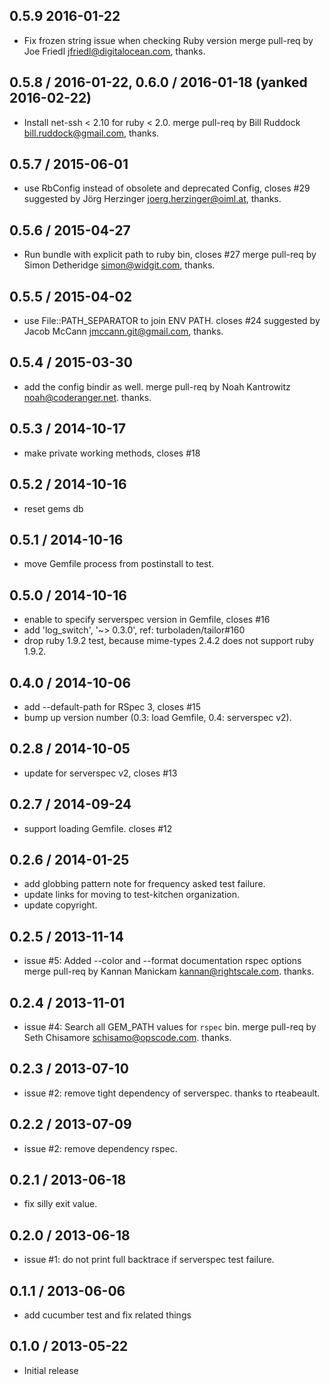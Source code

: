 ## 0.5.9 2016-01-22

* Fix frozen string issue when checking Ruby version
  merge pull-req by Joe Friedl <jfriedl@digitalocean.com>, thanks.

## 0.5.8 / 2016-01-22, 0.6.0 / 2016-01-18 (yanked 2016-02-22)

* Install net-ssh < 2.10 for ruby < 2.0.
  merge pull-req by Bill Ruddock <bill.ruddock@gmail.com>, thanks.

## 0.5.7 / 2015-06-01

* use RbConfig instead of obsolete and deprecated Config, closes #29
  suggested by Jörg Herzinger <joerg.herzinger@oiml.at>, thanks.

## 0.5.6 / 2015-04-27

* Run bundle with explicit path to ruby bin, closes #27
  merge pull-req by Simon Detheridge <simon@widgit.com>, thanks.

## 0.5.5 / 2015-04-02

* use File::PATH_SEPARATOR to join ENV PATH. closes #24
  suggested by Jacob McCann <jmccann.git@gmail.com>, thanks.

## 0.5.4 / 2015-03-30

* add the config bindir as well.
  merge pull-req by Noah Kantrowitz <noah@coderanger.net>. thanks.

## 0.5.3 / 2014-10-17

* make private working methods, closes #18

## 0.5.2 / 2014-10-16

* reset gems db

## 0.5.1 / 2014-10-16

* move Gemfile process from postinstall to test.

## 0.5.0 / 2014-10-16

* enable to specify serverspec version in Gemfile, closes #16
* add 'log_switch', '~> 0.3.0', ref: turboladen/tailor#160
* drop ruby 1.9.2 test, because mime-types 2.4.2 does not support ruby 1.9.2.

## 0.4.0 / 2014-10-06

* add --default-path for RSpec 3, closes #15
* bump up version number (0.3: load Gemfile, 0.4: serverspec v2).

## 0.2.8 / 2014-10-05

* update for serverspec v2, closes #13

## 0.2.7 / 2014-09-24

* support loading Gemfile. closes #12

## 0.2.6 / 2014-01-25

* add globbing pattern note for frequency asked test failure.
* update links for moving to test-kitchen organization.
* update copyright.

## 0.2.5 / 2013-11-14

* issue #5: Added --color and --format documentation rspec options
  merge pull-req by Kannan Manickam <kannan@rightscale.com>. thanks.

## 0.2.4 / 2013-11-01

* issue #4: Search all GEM_PATH values for `rspec` bin.
  merge pull-req by Seth Chisamore <schisamo@opscode.com>. thanks.

## 0.2.3 / 2013-07-10

* issue #2: remove tight dependency of serverspec. thanks to rteabeault.

## 0.2.2 / 2013-07-09

* issue #2: remove dependency rspec.

## 0.2.1 / 2013-06-18

* fix silly exit value.

## 0.2.0 / 2013-06-18

* issue #1: do not print full backtrace if serverspec test failure.

## 0.1.1 / 2013-06-06

* add cucumber test and fix related things

## 0.1.0 / 2013-05-22

* Initial release
